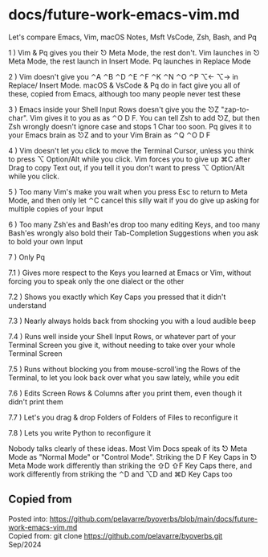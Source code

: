 # docs/future-work-emacs-vim.md

Let's compare Emacs, Vim, macOS Notes, Msft VsCode, Zsh, Bash, and Pq

1 ) Vim & Pq gives you their ⎋ Meta Mode, the rest don't.
Vim launches in ⎋ Meta Mode, the rest launch in Insert Mode.
Pq launches in Replace Mode

2 ) Vim doesn't give you ⌃A ⌃B ⌃D ⌃E ⌃F ⌃K ⌃N ⌃O ⌃P ⌥← ⌥→ in Replace/ Insert Mode.
macOS & VsCode & Pq do in fact give you all of these, copied from Emacs,
although too many people never test these

3 ) Emacs inside your Shell Input Rows doesn't give you the ⎋Z "zap-to-char".
Vim gives it to you as as ⌃O D F.
You can tell Zsh to add ⎋Z,
but then Zsh wrongly doesn't ignore case and stops 1 Char too soon.
Pq gives it to your Emacs brain as ⎋Z and to your Vim Brain as ⌃Q ⌃O D F

4 ) Vim doesn't let you click to move the Terminal Cursor,
unless you think to press ⌥ Option/Alt while you click.
Vim forces you to give up ⌘C after Drag to copy Text out,
if you tell it you don't want to press ⌥ Option/Alt while you click.

5 ) Too many Vim's make you wait when you press Esc to return to Meta Mode,
and then only let ⌃C cancel this silly wait
if you do give up asking for multiple copies of your Input

6 ) Too many Zsh'es and Bash'es drop too many editing Keys,
and too many Bash'es wrongly also bold their Tab-Completion Suggestions
when you ask to bold your own Input

7 ) Only Pq

7.1 ) Gives more respect to the Keys you learned at Emacs or Vim,
without forcing you to speak only the one dialect or the other

7.2 ) Shows you exactly which Key Caps you pressed that it didn't understand

7.3 ) Nearly always holds back from shocking you with a loud audible beep

7.4 ) Runs well inside your Shell Input Rows,
or whatever part of your Terminal Screen you give it,
without needing to take over your whole Terminal Screen

7.5 ) Runs without blocking you from mouse-scroll'ing the Rows of the Terminal,
to let you look back over what you saw lately, while you edit

7.6 ) Edits Screen Rows & Columns after you print them, even though it didn't print them

7.7 ) Let's you drag & drop Folders of Folders of Files to reconfigure it

7.8 ) Lets you write Python to reconfigure it

Nobody talks clearly of these ideas.
Most Vim Docs speak of its ⎋ Meta Mode as "Normal Mode" or "Control Mode".
Striking the D F Key Caps in ⎋ Meta Mode
work differently than striking the ⇧D ⇧F Key Caps there,
and work differently from striking the ⌃D and ⌥D and ⌘D Key Caps too

## Copied from

Posted into:  https://github.com/pelavarre/byoverbs/blob/main/docs/future-work-emacs-vim.md
<br>
Copied from:  git clone https://github.com/pelavarre/byoverbs.git
<br>
Sep/2024
